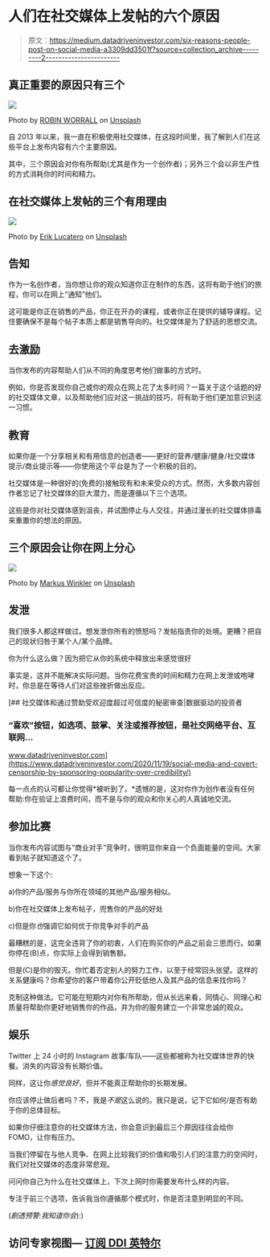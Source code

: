 # 人们在社交媒体上发帖的六个原因

> 原文：<https://medium.datadriveninvestor.com/six-reasons-people-post-on-social-media-a3309dd3501f?source=collection_archive---------2----------------------->

## 真正重要的原因只有三个

![](img/143c0a55a68f38900344bf53d0536b00.png)

Photo by [ROBIN WORRALL](https://unsplash.com/@robin_rednine?utm_source=unsplash&utm_medium=referral&utm_content=creditCopyText) on [Unsplash](https://unsplash.com/?utm_source=unsplash&utm_medium=referral&utm_content=creditCopyText)

自 2013 年以来，我一直在积极使用社交媒体，在这段时间里，我了解到人们在这些平台上发布内容有六个主要原因。

其中，三个原因会对你有所帮助(尤其是作为一个创作者)；另外三个会以非生产性的方式消耗你的时间和精力。

## 在社交媒体上发帖的三个有用理由

![](img/59738d560ea1ae6058fe3f1bc475b628.png)

Photo by [Erik Lucatero](https://unsplash.com/@erik_lucatero?utm_source=unsplash&utm_medium=referral&utm_content=creditCopyText) on [Unsplash](https://unsplash.com/?utm_source=unsplash&utm_medium=referral&utm_content=creditCopyText)

## 告知

作为一名创作者，当你想让你的观众知道你正在制作的东西，这将有助于他们的旅程，你可以在网上“通知”他们。

这可能是你正在销售的产品，你正在开办的课程，或者你正在提供的辅导课程。记住要确保不是每个帖子本质上都是销售导向的。社交媒体是为了舒适的思想交流。

## 去激励

当你发布的内容帮助人们从不同的角度思考他们做事的方式时。

例如，你是否发现你自己或你的观众在网上花了太多时间？一篇关于这个话题的好的社交媒体文章，以及帮助他们应对这一挑战的技巧，将有助于他们更加意识到这一习惯。

## 教育

如果你是一个分享相关和有用信息的创造者——更好的营养/健康/健身/社交媒体提示/商业提示等——你使用这个平台是为了一个积极的目的。

社交媒体是一种很好的(免费的)接触现有和未来受众的方式。然而，大多数内容创作者忘记了社交媒体的巨大潜力，而是遵循以下三个选项。

这些是你对社交媒体感到沮丧，并试图停止与人交往，并通过漫长的社交媒体排毒来重置你的想法的原因。

## 三个原因会让你在网上分心

![](img/76f2ab0efbfa65305abe3c549477403d.png)

Photo by [Markus Winkler](https://unsplash.com/@markuswinkler?utm_source=unsplash&utm_medium=referral&utm_content=creditCopyText) on [Unsplash](https://unsplash.com/s/photos/angry-online?utm_source=unsplash&utm_medium=referral&utm_content=creditCopyText)

## 发泄

我们很多人都这样做过。想发泄你所有的愤怒吗？发帖指责你的处境。更糟？把自己的现状归咎于某个人/某个品牌。

你为什么这么做？因为把它从你的系统中释放出来感觉很好

事实是，这并不能解决实际问题。当你花费宝贵的时间和精力在网上发泄或咆哮时，你总是在等待人们对这些挫折做出反应。

[](https://www.datadriveninvestor.com/2020/11/19/social-media-and-covert-censorship-by-sponsoring-popularity-over-credibility/) [## 社交媒体和通过赞助受欢迎度超过可信度的秘密审查|数据驱动的投资者

### “喜欢”按钮，如选项、鼓掌、关注或推荐按钮，是社交网络平台、互联网…

www.datadriveninvestor.com](https://www.datadriveninvestor.com/2020/11/19/social-media-and-covert-censorship-by-sponsoring-popularity-over-credibility/) 

每一点点的认可都让你觉得*被听到了。*遗憾的是，这对你作为创作者没有任何帮助:你在验证上浪费时间，而不是与你的观众和你关心的人真诚地交流。

## 参加比赛

当你发布内容试图与“商业对手”竞争时，很明显你来自一个负面能量的空间。大家看到帖子就知道这个了。

想象一下这个:

a)你的产品/服务与你所在领域的其他产品/服务相似。

b)你在社交媒体上发布帖子，兜售你的产品的好处

c)但是你*也*强调它如何优于你竞争对手的产品

最糟糕的是，这完全违背了你的初衷，人们在购买你的产品之前会三思而行。如果你停在(B)点，你实际上会得到销售额。

但是(C)是你的毁灭。你忙着否定别人的努力工作，以至于经常回头张望。这样的关系健康吗？你希望你的客户带着你公开贬低他人及其产品的信息来找你吗？

克制这种做法。它可能在短期内对你有所帮助，但从长远来看，同情心、同理心和质量将帮助你更好地销售你的作品，并为你的服务建立一个非常忠诚的观众。

## 娱乐

Twitter 上 24 小时的 Instagram 故事/车队——这些都被称为社交媒体世界的快餐。消失的内容没有长期价值。

同样，这让你*感觉良好*，但并不能真正帮助你的长期发展。

你应该停止做后者吗？不，我是*不是*这么说的。我只是说，记下它如何/是否有助于你的总体目标。

如果你仔细注意你的社交媒体方法，你会意识到最后三个原因往往会给你 FOMO，让你有压力。

当我们停留在与他人竞争、在网上比较我们的价值和吸引人们的注意力的空间时，我们对社交媒体的态度非常悲观。

问问你自己为什么在社交媒体上，下次上网时你需要发布什么样的内容。

专注于前三个选项，告诉我当你遵循那个模式时，你是否注意到明显的不同。

(*剧透预警:我知道你会*):)

## 访问专家视图— [订阅 DDI 英特尔](https://datadriveninvestor.com/ddi-intel)